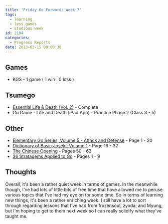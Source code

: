 ```yaml
---
title: 'Friday Go Forward: Week 7'
tags:
  - learning
  - less games
  - studious week
id: 2194
categories:
  - Progress Reports
date: 2013-03-15 09:00:38
---
```


## Games

*   KGS - 1 game ( 1 win : 0 loss )

## Tsumego

*   <span style="text-decoration: underline;">Essential Life &amp; Death (Vol. 2)</span> - Complete
*   Go Game - Life and Death (iPad App) - Practice Phase 2 (Class 3 - 5)

## Other

*   <span style="text-decoration: underline;">Elementary Go Series, Volume 5 - Attack and Defense</span> - Page 1 - 20
*   <span style="text-decoration: underline;">Dictionary of Basic Joseki: Volume 1</span> - Page 16 - 32
*   <span style="text-decoration: underline;">The Chinese Opening</span> - Pages 50 - 63
*   <span style="text-decoration: underline;">36 Stratagems Applied to Go</span> - Pages 1 - 9

## Thoughts

Overall, it's been a rather quiet week in terms of games. In the meanwhile though, I've had lots of little bits of free time that have allowed me to peruse various topics that I've had my eye on for some time. So in terms of learning new things, it's been a rather enriching week. I still have a lot to sort through regarding lessons that I've had from frozensoul, zyoda, and Myung, but I'm hoping to get to them next week so I can really solidify what they've taught me.